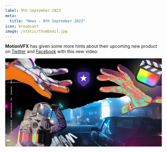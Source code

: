 ```yaml
---
label: 9th September 2023
meta:
  title: "News - 9th September 2023"
icon: broadcast
image: /static/thumbnail.jpg
---
```


**MotionVFX** has given some more hints about their upcoming new product on [Twitter](https://twitter.com/motionVFX/status/1700139674948563205) and [Facebook](https://www.facebook.com/motionvfx/posts/pfbid0dvicZrnDGY5HJQequRXdMQqiE5Z1TvLRJCQsbdHsENGrrmMyufk6L5sN1rKXqVAol?__cft__[0]=AZW4mvjF8DVOUvfUdhearIi0hyUm07Ocb5N8TU4lfrMZ_BmrU58hHU0MdNjtyPRQRuR0lZh38ba0vHOShdvWAVmO70J0rV9OQVzjsYxw5iy10cBn2ePhIKM3mUTVKU3IjvxkOl2xuiIbakUR1k93fiBwBSya0t5i8YOGRkUzAreSyA2MstC9CIt77XISYlcgfFdc3hquyglxYB5Y0JEc37eF&__tn__=%2CO%2CP-R) with this new video:

[![](/static/motionvfx-youtube.jpeg)](https://www.youtube.com/watch?v=dRqtrRpJdFk)